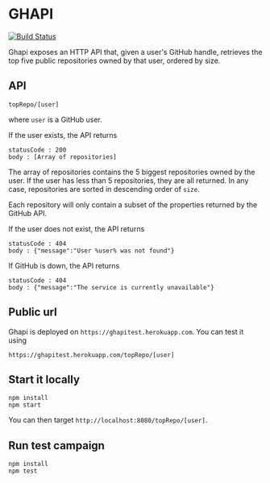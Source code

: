 # GHAPI

[![Build Status](https://travis-ci.org/flongo/ghapi.svg?branch=master)](https://travis-ci.org/flongo/ghapi)

Ghapi exposes an HTTP API that, given a user's GitHub handle, retrieves the top five public repositories owned by that user, ordered by size.

## API

```
topRepo/[user]
```
where `user` is a GitHub user.

If the user exists, the API returns
```
statusCode : 200
body : [Array of repositories]
```

The array of repositories contains the 5 biggest repositories owned by the user. If the user has less than 5 repositories, they are all returned. In any case, repositories are sorted in descending order of `size`.

Each repository will only contain a subset of the properties returned by the GitHub API. 

If the user does not exist, the API returns
```
statusCode : 404
body : {"message":"User %user% was not found"}
```

If GitHub is down, the API returns
```
statusCode : 404
body : {"message":"The service is currently unavailable"}
```


## Public url

Ghapi is deployed on `https://ghapitest.herokuapp.com`. You can test it using
```
https://ghapitest.herokuapp.com/topRepo/[user]
```

## Start it locally

```
npm install
npm start
```

You can then target `http://localhost:8080/topRepo/[user]`.

## Run test campaign

```
npm install
npm test
```
